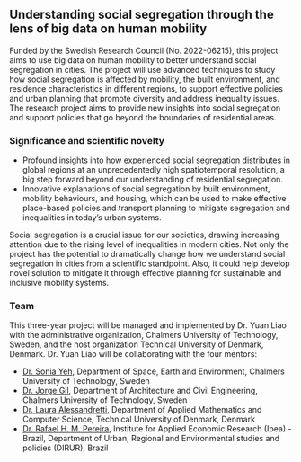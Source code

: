 ## Understanding social segregation through the lens of big data on human mobility
Funded by the Swedish Research Council (No. 2022-06215), this project aims to use big data on human mobility to better understand social segregation in cities. The project will use advanced techniques to study how social segregation is affected by mobility, the built environment, and residence characteristics in different regions, to support effective policies and urban planning that promote diversity and address inequality issues. The research project aims to provide new insights into social segregation and support policies that go beyond the boundaries of residential areas.

### Significance and scientific novelty
- Profound insights into how experienced social segregation distributes in global regions at an unprecedentedly high spatiotemporal resolution, a big step forward beyond our understanding of residential segregation.
- Innovative explanations of social segregation by built environment, mobility behaviours, and housing, which can be used to make effective place-based policies and transport planning to mitigate segregation and inequalities in today’s urban systems.

Social segregation is a crucial issue for our societies, drawing increasing attention due to the rising level of inequalities in modern cities. Not only the project has the potential to dramatically change how we understand social segregation in cities from a scientific standpoint. Also, it could help develop novel solution to mitigate it through effective planning for sustainable and inclusive mobility systems.

### Team
This three-year project will be managed and implemented by Dr. Yuan Liao with the administrative organization, Chalmers University of Technology, Sweden, and the host organization Technical University of Denmark, Denmark. Dr. Yuan Liao will be collaborating with the four mentors: 
- [Dr. Sonia Yeh](https://www.chalmers.se/en/staff/Pages/sonia-yeh.aspx), Department of Space, Earth and Environment, Chalmers University of Technology, Sweden
- [Dr. Jorge Gil](https://www.chalmers.se/en/staff/Pages/jorgegi.aspx), Department of Architecture and Civil Engineering, Chalmers University of Technology, Sweden
- [Dr. Laura Alessandretti](https://laura.alessandretti.com/), Department of Applied Mathematics and Computer Science, Technical University of Denmark, Denmark
- [Dr. Rafael H. M. Pereira](https://www.urbandemographics.org/about/), Institute for Applied Economic Research (Ipea) - Brazil, Department of Urban, Regional and Environmental studies and policies (DIRUR), Brazil


